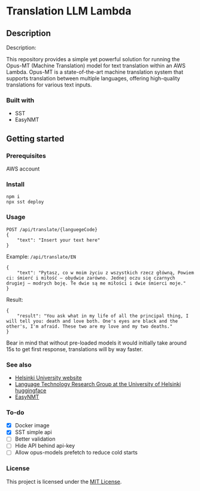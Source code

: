 # Translation LLM Lambda

## Description

Description:

This repository provides a simple yet powerful solution for running the Opus-MT (Machine Translation) model for text translation within an AWS Lambda. Opus-MT is a state-of-the-art machine translation system that supports translation between multiple languages, offering high-quality translations for various text inputs.

### Built with
- SST
- EasyNMT

## Getting started

### Prerequisites

AWS account

### Install

```
npm i
npx sst deploy
```

### Usage


```
POST /api/translate/{languegeCode} 
{
    "text": "Insert your text here"
}
```

Example:
`/api/translate/EN`


```
{
    "text": "Pytasz, co w moim życiu z wszystkich rzecz główną, Powiem ci: śmierć i miłość – obydwie zarówno. Jednej oczu się czarnych drugiej – modrych boję. Te dwie są me miłości i dwie śmierci moje."
}
```
Result: 
```
{
    "result": "You ask what in my life of all the principal thing, I will tell you: death and love both. One's eyes are black and the other's, I'm afraid. These two are my love and my two deaths."
}
```
Bear in mind that without pre-loaded models it would initially take around 15s to get first response, translations will by way faster.

### See also

- [Helsinki University website](https://www.helsinki.fi/en)
- [Language Technology Research Group at the University of Helsinki huggingface](https://huggingface.co/Helsinki-NLP)
- [EasyNMT](https://github.com/UKPLab/EasyNMT)

### To-do
- [x] Docker image
- [x] SST simple api
- [ ] Better validation
- [ ] Hide API behind api-key
- [ ] Allow opus-models prefetch to reduce cold starts

### License

This project is licensed under the [MIT License](LICENSE.md).
